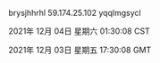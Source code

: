 brysjhhrhl 59.174.25.102 yqqlmgsycl

2021年 12月 04日 星期六 01:30:08 CST

2021年 12月 03日 星期五 17:30:08 GMT
